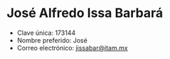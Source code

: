 # José Alfredo Issa Barbará
* Clave única: 173144
* Nombre preferido: José
* Correo electrónico: jissabar@itam.mx
